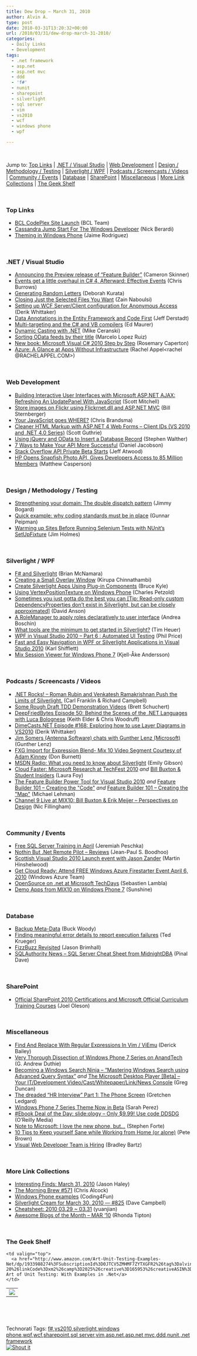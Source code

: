 ```yaml
---
title: Dew Drop – March 31, 2010
author: Alvin A.
type: post
date: 2010-03-31T13:20:32+00:00
url: /2010/03/31/dew-drop-march-31-2010/
categories:
  - Daily Links
  - Development
tags:
  - .net framework
  - asp.net
  - asp.net mvc
  - ddd
  - 'f#'
  - nunit
  - sharepoint
  - silverlight
  - sql server
  - vim
  - vs2010
  - wcf
  - windows phone
  - wpf

---
```

&#160;

Jump to: [Top Links][1] | [.NET / Visual Studio][2] | [Web Development][3] | [Design / Methodology / Testing][4] | [Silverlight / WPF][5] | [Podcasts / Screencasts / Videos][6] | [Community / Events][7] | [Database][8] | [SharePoint][9] | [Miscellaneous][10] | [More Link Collections][11] | [The Geek Shelf][12] 

&#160;

### <a name="top"></a>Top Links

  * [BCL CodePlex Site Launch][13] (BCL Team)
  * [Cassandra Jump Start For The Windows Developer][14] (Nick Berardi)
  * [Theming in Windows Phone][15] (Jaime Rodriguez)

&#160;

### <a name="dotnet"></a>.NET / Visual Studio

  * [Announcing the Preview release of “Feature Builder”][16] (Cameron Skinner)
  * [Events get a little overhaul in C# 4, Afterward: Effective Events][17] (Chris Burrows)
  * [Generating Random Letters][18] (Deborah Kurata)
  * [Closing Just the Selected Files You Want][19] (Zain Naboulsi)
  * [Setting up WCF Server/Client configuration for Anonymous Access][20] (Derik Whittaker)
  * [Data Annotations in the Entity Framework and Code First][21] (Jeff Derstadt)
  * [Multi-targeting and the C# and VB compilers][22] (Ed Maurer)
  * [Dynamic Casting with .NET][23] (Mike Ceranski)
  * [Sorting OData feeds by their title][24] (Marcelo Lopez Ruiz)
  * [New book: Microsoft Visual C# 2010 Step by Step][25] (Rosemary Caperton)
  * [Azure: A Glance at Apps Without Infrastructure][26] (Rachel Appel<rachel @RACHELAPPEL.COM>)

&#160;

### <a name="web"></a>Web Development

  * [Building Interactive User Interfaces with Microsoft ASP.NET AJAX: Refreshing An UpdatePanel With JavaScript][27] (Scott Mitchell)
  * [Store images on Flickr using Flickrnet.dll and ASP.NET MVC][28] (Bill Sternberger)
  * [Your JavaScript goes WHERE?][29] (Chris Brandsma)
  * [Cleaner HTML Markup with ASP.NET 4 Web Forms &#8211; Client IDs (VS 2010 and .NET 4.0 Series)][30] (Scott Guthrie)
  * [Using jQuery and OData to Insert a Database Record][31] (Stephen Walther)
  * [7 Ways to Make Your API More Successful][32] (Daniel Jacobson)
  * [Stack Overflow API Private Beta Starts][33] (Jeff Atwood)
  * [HP Opens Snapfish Photo API, Gives Developers Access to 85 Million Members][34] (Matthew Casperson)

&#160;

### <a name="design"></a>Design / Methodology / Testing

  * [Strengthening your domain: The double dispatch pattern][35] (Jimmy Bogard)
  * [Quick example: why coding standards must be in place][36] (Gunnar Peipman)
  * [Warming up Sites Before Running Selenium Tests with NUnit’s SetUpFixture][37] (Jim Holmes)

&#160;

### <a name="silverlight"></a>Silverlight / WPF

  * [F# and Silverlight][38] (Brian McNamara)
  * [Creating a Small Overlay Window][39] (Kirupa Chinnathambi)
  * [Create Silverlight Apps Using Plug-in Components][40] (Bruce Kyle)
  * [Using VertexPositionTexture on Windows Phone][41] (Charles Petzold)
  * [Sometimes you just gotta do the best you can [Tip: Read-only custom DependencyProperties don&#8217;t exist in Silverlight, but can be closely approximated]][42] (David Anson)
  * [A RoleManager to apply roles declaratively to user interface][43] (Andrea Boschin)
  * [What tools are the minimum to get started in Silverlight?][44] (Tim Heuer)
  * [WPF in Visual Studio 2010 – Part 6 : Automated UI Testing][45] (Phil Price)
  * [Fast and Easy Navigation in WPF or Silverlight Applications in Visual Studio 2010][46] (Karl Shifflett)
  * [Mix Session Viewer for Windows Phone 7][47] (Kjell-Åke Andersson)

&#160;

### <a name="podcasts"></a>Podcasts / Screencasts / Videos

  * [.NET Rocks! &#8211; Roman Rubin and Venkatesh Ramakrishnan Push the Limits of Silverlight.][48] (Carl Franklin & Richard Campbell)
  * [Some Rough Draft TDD Demonstration Videos][49] (Brett Schuchert)
  * [DeepFriedBytes Episode 50: Behind the Scenes of the .NET Languages with Luca Bolognese][50] (Keith Elder & Chris Woodruff)
  * [DimeCasts.NET Episode #168: Exploring how to use Layer Diagrams in VS2010][51] (Derik Whittaker)
  * [Jim Somers (Antenna Software) chats with Gunther Lenz (Microsoft)][52] (Gunther Lenz)
  * [FXG Import for Expression Blend- Mix 10 Video Segment Courtesy of Adam Kinney][53] (Don Burnett)
  * [MSDN Radio: What you need to know about Silverlight][54] (Emily Gibson)
  * [Cloud Faster: Microsoft Research at TechFest 2010][55] _and_&#160;[Bill Buxton & Student Insiders][56] (Laura Foy)
  * [The Feature Builder Power Tool for Visual Studio 2010][57] _and_&#160;[Feature Builder 101 &#8211; Creating the "Code"][58] _and_&#160;[Feature Builder 101 &#8211; Creating the "Map"][59] (Michael Lehman)
  * [Channel 9 Live at MIX10: Bill Buxton & Erik Meijer &#8211; Perspectives on Design][60] (Nic Fillingham)

&#160;

### <a name="events"></a>Community / Events

  * [Free SQL Server Training in April][61] (Jeremiah Peschka)
  * [Nothin But .Net Remote Pilot &#8211; Reviews][62] (Jean-Paul S. Boodhoo)
  * [Scottish Visual Studio 2010 Launch event with Jason Zander][63] (Martin Hinshelwood)
  * [Get Cloud Ready: Attend FREE Windows Azure Firestarter Event April 6, 2010][64] (Windows Azure Team)
  * [OpenSource on .net at Microsoft TechDays][65] (Sebastien Lambla)
  * [Demo Apps from MIX10 on Windows Phone 7][66] (Sunshine)

&#160;

### <a name="db"></a>Database

  * [Backup Meta-Data][67] (Buck Woody)
  * [Finding meaningful error details to report execution failures][68] (Ted Krueger)
  * [FizzBuzz Revisited][69] (Jason Brimhall)
  * [SQLAuthority News – SQL Server Cheat Sheet from MidnightDBA][70] (Pinal Dave)

&#160;

### <a name="sp"></a>SharePoint

  * [Official SharePoint 2010 Certifications and Microsoft Official Curriculum Training Courses][71] (Joel Oleson)

&#160;

### <a name="misc"></a>Miscellaneous

  * [Find And Replace With Regular Expressions In Vim / ViEmu][72] (Derick Bailey)
  * [Very Thorough Dissection of Windows Phone 7 Series on AnandTech][73] (G. Andrew Duthie)
  * [Becoming a Windows Search Ninja &#8211; “Mastering Windows Search using Advanced Query Syntax”][74] _and_&#160;[The Microsoft Desktop Player [Beta] – Your IT/Development Video/Cast/Whitepaper/Link/News Console][75] (Greg Duncan)
  * [The dreaded “HR Interview” Part 1: The Phone Screen][76] (Gretchen Ledgard)
  * [Windows Phone 7 Series Theme Now in Beta][77] (Sarah Perez)
  * [#Ebook Deal of the Day: slide:ology &#8211; Only $9.99! Use code DDSDG][78] (O&#8217;Reilly Media)
  * [Note to Microsoft: I love the new phone, but…][79] (Stephen Forte)
  * [10 Tips to Keep yourself Sane while Working from Home (or alone)][80] (Pete Brown)
  * [Visual Web Developer Team is Hiring][81] (Bradley Bartz)

&#160;

### <a name="links"></a>More Link Collections

  * [Interesting Finds: March 31, 2010][82] (Jason Haley)
  * [The Morning Brew #571][83] (Chris Alcock)
  * [Windows Phone examples][84] (Coding4Fun)
  * [Silverlight Cream for March 30, 2010 &#8212; #825][85] (Dave Campbell)
  * [Cheatsheet: 2010 03.29 ~ 03.31][86] (yuanjian)
  * [Awesome Blogs of the Month – MAR ‘10][87] (Rhonda Tipton)

&#160;

### <a name="shelf"></a>The Geek Shelf

<table border="0" cellspacing="0" cellpadding="0">
  <tr>
    <td>
      <img data-recalc-dims="1" decoding="async" src="https://i0.wp.com/ecx.images-amazon.com/images/I/51VAZ9BwcvL._SL160_.jpg?w=660" />
    </td>
    
    <td valign="top">
      <a href="http://www.amazon.com/Art-Unit-Testing-Examples-Net/dp/1933988274%3FSubscriptionId%3D0JTCV5ZMHMF7ZYTXGFR2%26tag%3Dalvinashcraft-20%26linkCode%3Dxm2%26camp%3D2025%26creative%3D165953%26creativeASIN%3D1933988274">The Art of Unit Testing: With Examples in .Net</a>
    </td>
  </tr>
</table>

&#160;

<div style="padding-bottom: 0px; margin: 0px; padding-left: 0px; padding-right: 0px; display: inline; float: none; padding-top: 0px" id="scid:C16BAC14-9A3D-4c50-9394-FBFEF7A93539:4a5115b1-6dd4-47fb-87cd-f6829f8d88d7" class="wlWriterSmartContent">
  <!--dotnetkickit-->
</div>

&#160;

<div style="padding-bottom: 0px; margin: 0px; padding-left: 0px; padding-right: 0px; display: inline; float: none; padding-top: 0px" id="scid:0767317B-992E-4b12-91E0-4F059A8CECA8:7febb254-b0b9-4bee-b1e3-510c7da02f86" class="wlWriterSmartContent">
  Technorati Tags: <a href="http://technorati.com/tags/f%23" rel="tag">f#</a>,<a href="http://technorati.com/tags/vs2010" rel="tag">vs2010</a>,<a href="http://technorati.com/tags/silverlight" rel="tag">silverlight</a>,<a href="http://technorati.com/tags/windows+phone" rel="tag">windows phone</a>,<a href="http://technorati.com/tags/wpf" rel="tag">wpf</a>,<a href="http://technorati.com/tags/wcf" rel="tag">wcf</a>,<a href="http://technorati.com/tags/sharepoint" rel="tag">sharepoint</a>,<a href="http://technorati.com/tags/sql+server" rel="tag">sql server</a>,<a href="http://technorati.com/tags/vim" rel="tag">vim</a>,<a href="http://technorati.com/tags/asp.net" rel="tag">asp.net</a>,<a href="http://technorati.com/tags/asp.net+mvc" rel="tag">asp.net mvc</a>,<a href="http://technorati.com/tags/ddd" rel="tag">ddd</a>,<a href="http://technorati.com/tags/nunit" rel="tag">nunit</a>,<a href="http://technorati.com/tags/.net+framework" rel="tag">.net framework</a>
</div>

<div class="wlWriterHeaderFooter" style="margin:0px; padding:0px 0px 0px 0px;">
  <div class="shoutIt">
    <a rev="vote-for" href="http://dotnetshoutout.com/Submit?url=http%3a%2f%2fwww.alvinashcraft.com%2f2010%2f03%2f31%2fdew-drop-march-31-2010%2f&title=Dew+Drop+-+March+31%2c+2010"><img decoding="async" alt="Shout it" src="http://dotnetshoutout.com/image.axd?url=https://morningdew-bpc6g3a0fgaxdxcu.eastus2-01.azurewebsites.net/2010/03/31/dew-drop-march-31-2010/" style="border:0px" /></a>
  </div>
</div>

 [1]: https://morningdew-bpc6g3a0fgaxdxcu.eastus2-01.azurewebsites.net/#top
 [2]: https://morningdew-bpc6g3a0fgaxdxcu.eastus2-01.azurewebsites.net/#dotnet
 [3]: https://morningdew-bpc6g3a0fgaxdxcu.eastus2-01.azurewebsites.net/#web
 [4]: https://morningdew-bpc6g3a0fgaxdxcu.eastus2-01.azurewebsites.net/#design
 [5]: https://morningdew-bpc6g3a0fgaxdxcu.eastus2-01.azurewebsites.net/#silverlight
 [6]: https://morningdew-bpc6g3a0fgaxdxcu.eastus2-01.azurewebsites.net/#podcasts
 [7]: https://morningdew-bpc6g3a0fgaxdxcu.eastus2-01.azurewebsites.net/#events
 [8]: https://morningdew-bpc6g3a0fgaxdxcu.eastus2-01.azurewebsites.net/#db
 [9]: https://morningdew-bpc6g3a0fgaxdxcu.eastus2-01.azurewebsites.net/#sp
 [10]: https://morningdew-bpc6g3a0fgaxdxcu.eastus2-01.azurewebsites.net/#misc
 [11]: https://morningdew-bpc6g3a0fgaxdxcu.eastus2-01.azurewebsites.net/#links
 [12]: https://morningdew-bpc6g3a0fgaxdxcu.eastus2-01.azurewebsites.net/#shelf
 [13]: http://blogs.msdn.com/bclteam/archive/2010/03/30/bcl-codeplex-site-launch.aspx
 [14]: http://feedproxy.google.com/~r/coderjournal/~3/8h3IpE98txI/
 [15]: http://blogs.msdn.com/jaimer/archive/2010/03/30/theming-in-windows-phone.aspx
 [16]: http://blogs.msdn.com/camerons/archive/2010/03/30/announcing-the-preview-release-of-feature-builder.aspx
 [17]: http://blogs.msdn.com/cburrows/archive/2010/03/30/events-get-a-little-overhaul-in-c-4-afterward-effective-events.aspx
 [18]: http://msmvps.com/blogs/deborahk/archive/2010/03/30/generating-random-letters.aspx
 [19]: http://feedproxy.google.com/~r/zainnab/~3/w2lvr-k1GwA/closing-just-the-selected-files-you-want-vstipenv0010.aspx
 [20]: http://feedproxy.google.com/~r/Devlicious/~3/CEaIMnuBVIs/setting-up-wcf-server-client-configuration-for-anonymous-access.aspx
 [21]: http://blogs.msdn.com/efdesign/archive/2010/03/30/data-annotations-in-the-entity-framework-and-code-first.aspx
 [22]: http://blogs.msdn.com/ed_maurer/archive/2010/03/31/multi-targeting-and-the-c-and-vb-compilers.aspx
 [23]: http://feeds.dzone.com/~r/zones/dotnet/~3/3C3fTVbVEMY/dynamic-casting-net
 [24]: http://blogs.msdn.com/marcelolr/archive/2010/03/30/sorting-odata-feeds-by-their-title.aspx
 [25]: http://blogs.msdn.com/microsoft_press/archive/2010/03/30/new-book-microsoft-visual-c-2010-step-by-step.aspx
 [26]: http://feedproxy.google.com/~r/RachelAppel/~3/FSa8WkiOoJc/
 [27]: http://www.4guysfromrolla.com/articles/033110-1.aspx
 [28]: http://www.billsternberger.net/asp-net-mvc/store-images-on-flickr-using-flickrnet-dll-and-asp-net-mvc/
 [29]: http://elegantcode.com/2010/03/30/your-javascript-goes-where/
 [30]: http://weblogs.asp.net/scottgu/archive/2010/03/30/cleaner-html-markup-with-asp-net-4-web-forms-client-ids-vs-2010-and-net-4-0-series.aspx
 [31]: http://feedproxy.google.com/~r/StephenWalther/~3/9eO8xdXEr4I/using-jquery-and-odata-to-insert-a-database-record.aspx
 [32]: http://feedproxy.google.com/~r/ProgrammableWeb/~3/cq7--P1AKx8/
 [33]: http://blog.stackoverflow.com/2010/03/stack-overflow-api-private-beta-starts/
 [34]: http://feedproxy.google.com/~r/ProgrammableWeb/~3/BWe0HFrjtvE/
 [35]: http://feedproxy.google.com/~r/LosTechies/~3/X_gRCB0511E/strengthening-your-domain-the-double-dispatch-pattern.aspx
 [36]: http://feedproxy.google.com/~r/gunnarpeipman/~3/K-jFfkNHSI4/quick-example-why-coding-standards-must-be-in-place.aspx
 [37]: http://frazzleddad.blogspot.com/2010/03/warming-up-sites-before-running.html
 [38]: http://lorgonblog.spaces.live.com/Blog/cns!701679AD17B6D310!1854.entry
 [39]: http://www.kirupa.com/blend_wpf/small_overlay_window_pg1.htm
 [40]: http://blogs.msdn.com/usisvde/archive/2010/03/30/create-silverlight-apps-using-plug-in-components.aspx
 [41]: http://www.charlespetzold.com/blog/2010/03/Using-VertexPositionTexture-on-Windows-Phone.html
 [42]: http://blogs.msdn.com/delay/archive/2010/03/30/sometimes-you-just-gotta-do-the-best-you-can-tip-read-only-custom-dependencyproperties-don-t-exist-in-silverlight-but-can-be-closely-approximated.aspx
 [43]: http://feedproxy.google.com/~r/silverlightshow/~3/HalatTQpPhU/A-RoleManager-to-apply-roles-declaratively-to-user-interface.aspx
 [44]: http://feeds.timheuer.com/~r/timheuer/~3/XWOLs-i-z8o/what-tools-are-the-minimum-to-get-started-with-silverlight.aspx
 [45]: http://blogs.msdn.com/visualstudio/archive/2010/03/30/wpf-in-visual-studio-2010-part-6-automated-ui-testing.aspx
 [46]: http://karlshifflett.wordpress.com/2010/03/30/fast-and-easy-navigation-in-wpf-or-silverlight-applications-in-visual-studio-2010/
 [47]: http://www.geekproject.com/showTopic.aspx?id=125
 [48]: http://www.dotnetrocks.com/default.aspx?ShowNum=537
 [49]: http://blog.objectmentor.com/articles/2010/03/30/some-rough-draft-tdd-demonstration-videos
 [50]: http://feedproxy.google.com/~r/deepfriedbytes/~3/wfxGEOH9sqE/
 [51]: http://feedproxy.google.com/~r/Dimecastsnet--InformAndEducateIn10MinutesOrLess/~3/OyD-bC2Oja4/168
 [52]: http://channel9.msdn.com/posts/GLenz/Jim-Somers-Antenna-Software-chats-with-Gunther-Lenz-Microsoft/
 [53]: http://feedproxy.google.com/~r/d4dotnet/~3/PnBSdoSMMG0/post.aspx
 [54]: http://channel9.msdn.com/posts/egibson/MSDN-Radio-What-you-need-to-know-about-Silverlight/
 [55]: http://channel9.msdn.com/posts/LauraFoy/TechFest-Cloud-Faster/
 [56]: http://channel9.msdn.com/posts/LauraFoy/Bill-Buxton--Student-Insiders/
 [57]: http://channel9.msdn.com/posts/MichaelLehman/Introduction-to-the-Feature-Builder-Power-Tool-for-Visual-Studio-2010/
 [58]: http://channel9.msdn.com/posts/MichaelLehman/Feature-Builder-101-Creating-the-Code/
 [59]: http://channel9.msdn.com/posts/MichaelLehman/Feature-Builder-101-Creating-the-Map/
 [60]: http://channel9.msdn.com/posts/NicFill/Channel-9-Live-at-MIX10-Bill-Buxton--Erik-Meijer-Perspectives-on-Design/
 [61]: http://feedproxy.google.com/~r/facility9/~3/fXIbyBYR8BY/free-sql-server-training-in-april
 [62]: http://feedproxy.google.com/~r/JPBoodhoo/~3/cFBMsTDHa98/NothinButNetRemotePilotReviews.aspx
 [63]: http://feedproxy.google.com/~r/MartinHinshelwood/~3/4pT5ByArRrc/scottish-visual-studio-2010-launch-event-with-jason-zander.aspx
 [64]: http://blogs.msdn.com/windowsazure/archive/2010/03/30/get-cloud-ready-don-t-miss-free-windows-azure-firestarter-event-april-6-2010.aspx
 [65]: http://feedproxy.google.com/~r/SerialSeb/~3/qcQCKLY7SUQ/opensource-on-net-at-microsoft-techdays.html
 [66]: http://feedproxy.google.com/~r/liveside/~3/qnkqLDDwWAI/demo-apps-from-mix10-on-windows-phone-7.aspx
 [67]: http://blogs.msdn.com/buckwoody/archive/2010/03/30/backup-meta-data.aspx
 [68]: http://blogs.lessthandot.com/index.php/DataMgmt/DBProgramming/ssrs-give-me-a-hint-please
 [69]: http://www.sqlservercentral.com/blogs/sqlrnnr/archive/2010/03/30/fizzbuzz-revisited.aspx
 [70]: http://blog.sqlauthority.com/2010/03/31/sqlauthority-news-sql-server-cheat-sheet-from-midnightdba/
 [71]: http://feedproxy.google.com/~r/JoelsSharepointLand/~3/aO1UhZEQm3g/ViewPost.aspx
 [72]: http://feedproxy.google.com/~r/LosTechies/~3/Yy6knOEK0Xk/find-and-replace-with-regular-expressions-in-vim-viemu.aspx
 [73]: http://blogs.msdn.com/gduthie/archive/2010/03/30/very-thorough-dissection-of-windows-phone-7-series-on-anandtech.aspx
 [74]: http://coolthingoftheday.blogspot.com/2010/03/becoming-windows-search-ninja-mastering.html
 [75]: http://coolthingoftheday.blogspot.com/2010/03/microsoft-desktop-player-beta-your.html
 [76]: http://feedproxy.google.com/~r/jobsblogscast/~3/rmth2InMMt4/
 [77]: http://on10.net/blogs/sarahintampa/Windows-Phone-7-Series-Theme-Now-in-Beta/
 [78]: http://feeds.oreilly.com/~r/oreilly/news/~3/fpRMDBxjuzA/
 [79]: http://feedproxy.google.com/~r/StephenFortesBlog/~3/6A7sGySU0XY/PermaLink,guid,b534be97-1e5d-4d9c-877a-7f057daa52ce.aspx
 [80]: http://feedproxy.google.com/~r/PeteBrown/~3/xjGNlqK95Ig/10-tips-to-keep-yourself-sane-while-working-from-home-or-alone
 [81]: http://blogs.msdn.com/webdevtools/archive/2010/03/30/visual-web-developer-team-is-hiring.aspx
 [82]: http://jasonhaley.com/blog/post.aspx?id=3c23eeb0-0a79-45a5-881e-cfe2c75cadaf
 [83]: http://feedproxy.google.com/~r/ReflectivePerspective/~3/2P772bi49O8/
 [84]: http://blogs.msdn.com/coding4fun/archive/2010/03/30/9987626.aspx
 [85]: http://geekswithblogs.net/WynApseTechnicalMusings/archive/2010/03/30/139009.aspx
 [86]: http://weblogs.asp.net/yuanjian/archive/2010/03/30/cheatsheet-2010-03-29-03-31.aspx
 [87]: http://rhondatipton.net/2010/03/31/awesome-blogs-of-the-month-mar-10/